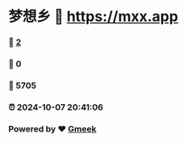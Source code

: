 # 梦想乡 :link: https://mxx.app 
### :page_facing_up: [2](https://mxx.app/tag.html) 
### :speech_balloon: 0 
### :hibiscus: 5705 
### :alarm_clock: 2024-10-07 20:41:06 
### Powered by :heart: [Gmeek](https://github.com/Meekdai/Gmeek)
